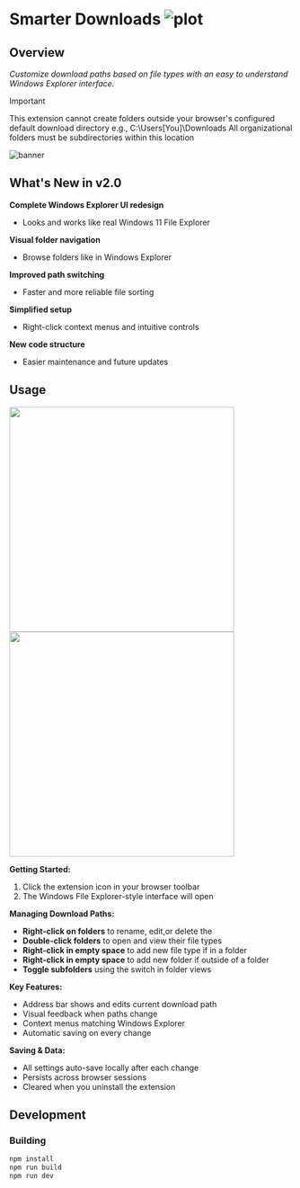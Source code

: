 # Smarter Downloads ![plot](./dist/assets/icons/SD48.png)

## Overview

 *Customize download paths based on file types with an easy to understand Windows Explorer interface.*

>[!IMPORTANT]  
> This extension cannot create folders outside your browser's configured default download directory 
> e.g., C:\Users\[You]\Downloads
> All organizational folders must be subdirectories within this location



![banner](./dist/assets/readme/banner.png)

## What's New in v2.0
**Complete Windows Explorer UI redesign** 
- Looks and works like real Windows 11 File Explorer

**Visual folder navigation** 
- Browse folders like in Windows Explorer

**Improved path switching** 
- Faster and more reliable file sorting

**Simplified setup** 
- Right-click context menus and intuitive controls

**New code structure** 
- Easier maintenance and future updates

## Usage

<img src="./dist/assets/readme/tutorial1.png" width="400" height="auto">
<img src="./dist/assets/readme/tutorial2.png" width="400" height="auto">


**Getting Started:**
1. Click the extension icon in your browser toolbar
2. The Windows File Explorer-style interface will open

**Managing Download Paths:**
- **Right-click on folders** to rename, edit,or delete the
- **Double-click folders** to open and view their file types
- **Right-click in empty space** to add new file type if in a folder
- **Right-click in empty space** to add new folder if outside of a folder
- **Toggle subfolders** using the switch in folder views

**Key Features:**
- Address bar shows and edits current download path
- Visual feedback when paths change
- Context menus matching Windows Explorer
- Automatic saving on every change

**Saving & Data:**
- All settings auto-save locally after each change
- Persists across browser sessions
- Cleared when you uninstall the extension

## Development

### Building
```bash
npm install
npm run build
npm run dev
